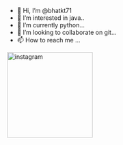 - 👋 Hi, I’m @bhatkt71
- 👀 I’m interested in java..
- 🌱 I’m currently python...
- 💞️ I’m looking to collaborate on git...
- 📫 How to reach me ...

<!---
bhatkt71/bhatkt71 is a ✨ special ✨ repository because its `README.md` (this file) appears on your GitHub profile.
You can click the Preview link to take a look at your changes.
--->
<a href="https://www.instagram.com/bhat_kt/" target="_blank"><img src="https://easyupload.io/mlvr2r" alt="instagram" height="200" width="200"></a>
